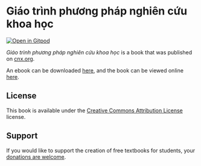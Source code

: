 # Giáo trình phương pháp nghiên cứu khoa học

[![Open in Gitpod](https://gitpod.io/button/open-in-gitpod.svg)](https://gitpod.io/from-referrer/)

_Giáo trình phương pháp nghiên cứu khoa học_ is a book that was published on [cnx.org](https://cnx.org/).

An ebook can be downloaded [here](https://github.com/cnx-user-books/cnxbook-giao-trinh-phuong-phap-nghien-cuu-khoa-hoc/releases/latest), and the book can be viewed online [here](https://github.com/cnx-user-books/cnxbook-giao-trinh-phuong-phap-nghien-cuu-khoa-hoc/releases/latest).

## License
This book is available under the [Creative Commons Attribution License](./LICENSE) license.

## Support
If you would like to support the creation of free textbooks for students, your [donations are welcome](https://riceconnect.rice.edu/donation/support-openstax-banner).
